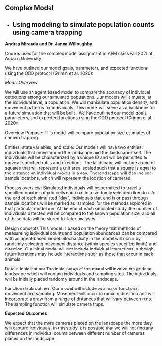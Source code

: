 ## Complex Model 

- ## Using modeling to simulate population counts using camera trapping

**Andrea Miranda and Dr. Janna Willoughby**

Code is used for the complex model assignment in ABM class Fall 2021 at Auburn University


We have outlined our model goals, parameters, and expected functions using the ODD protocol (Grimm et al. 2020):

*Model Overview*


We will use an agent based model to compare the accuracy of individual detections among our simulated populations. Our models will simulate, at the individual level, a population. We will manipulate population density, and movement patterns for individuals. This model will serve as a backbone for a future simulation that will be built . We have outlined our model goals, parameters, and expected functions using the ODD protocol (Grimm et al. 2020):

Overview
Purpose: This model will compare population size estimates of camera trapping. 

Entities, state variables, and scale: Our models will have two entities: individuals that move around the landscape and the landscape itself. The individuals will be characterized by a unique ID and will be permitted to move at specified rates and directions. The landscape will include a grid of squares that will represent a unit area, scaled such that a square is equal to the distance an individual moves in a day. The landscape will also include sample locations, which will represent the location of cameras.

Process overview: Simulated individuals will be permitted to travel a specified number of grid cells each run in a randomly selected direction. At the end of each simulated "day", individuals that end in or pass through sample locations will be marked as ‘sampled’ for the methods explored in that particular model run. At the end of each simulated study, the number of individuals detected will be compared to the known population size, and all of these data will be stored for later analyses. 

Design concepts
This model is based on the theory that methods of measureing individual counts and population abundances can be compared with an agent-based model. Stochasticity in the model will occur by randomly selecting movement distance (within species specified limits) and direction. Our initial model will not include individual interactions, although future iterations may include interactions such as those that occur in pack animals.

Details
Initialization: The initial setup of the model will involve the gridded landscape which will contain individuals and sampling sites. The individuals will be initially placed randomly around in the landscape. 

Functions/subroutines: Our model will include two major functions: movement and sampling. Movement will occur in random direction and will incorporate a draw from a range of distances that will vary between runs. The sampling function will simulate camera traps.

**Expected Outcomes**

We expect that the more cameras placed on the lansdcape the more they will capture individuals. In this study, it is possible that we will not find any differences in individual counts between different number of cameras placed on the landscape.

